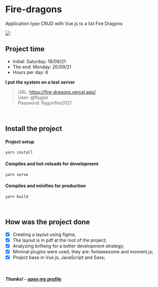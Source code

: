 # Fire-dragons

Application type CRUD with Vue.js to a list Fire Dragons

![](https://i.imgur.com/ZjoOONw.png)

## Project time
* Initial: Saturday: 18/09/21
* The end: Monday: 20/09/21
* Hours per day: 6

**I put the system on a test server**
> URL: https://fire-dragons.vercel.app/ <br />
> User: @flygon <br />
> Password: flygonfire2021 

<br />

## Install the project
#### Project setup
```
yarn install
```

#### Compiles and hot-reloads for development

```
yarn serve
```

#### Compiles and minifies for production

```
yarn build
```

<br />

## How was the project done 
- [x] Creating a layout using figma;
- [x] The layout is in pdf at the root of the project;
- [x] Analyzing brifieng for a better development strategy;
- [x] Minimal plugins were used, they are: fontawesome and moment.js;
- [x] Project base in Vue.js, JavaScript and Sass;

<br />

##### Thanks! - [open my profile](https://www.linkedin.com/in/cabralwd/)